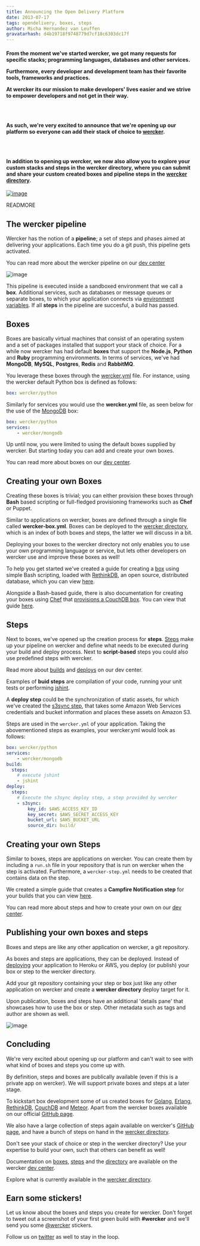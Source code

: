 ```yaml
---
title: Announcing the Open Delivery Platform
date: 2013-07-17
tags: opendelivery, boxes, steps
author: Micha Hernandez van Leuffen
gravatarhash: d4b19718f9748779d7cf18c6303dc17f
---
```


<h4 class="subheader">
From the moment we've started wercker, 
we got many requests for specific stacks; programming languages, databases and other services. 

Furthermore, every developer and development team has their favorite tools, frameworks and practices. 

At wercker its our mission to make developers' lives easier and we
strive to empower developers and not get in their way.

</br></br>

As such, we're very excited to announce that we're opening up our
platform so everyone can add their stack of choice to <a
href="http://wercker.com">wercker</a>.

</br></br>

In addition to opening up wercker, we now also allow you to explore your
custom stacks and steps in the wercker directory, where you can submit
and share your custom created boxes and pipeline steps in the <a
href="http://app.wercker.com/#explore">wercker
directory</a>.
</h4>

[![image](http://f.cl.ly/items/1E2V3j1p2B3p2Z0M3f2N/Screen%20Shot%202013-07-18%20at%203.17.32%20PM.png)](http://app.wercker.com/#explore)

READMORE

## The wercker pipeline

Wercker has the notion of a **pipeline**; a set of steps and phases aimed at delivering your applications.
Each time you do a git push, this pipeline gets activated.

You can read more about the wercker pipeline on our [dev
center](http://devcenter.wercker.com/articles/introduction/pipeline.html)

![image](http://f.cl.ly/items/2O3V2n3A1n2d3u3S363D/wercker_pipeline.png)

This pipeline is executed inside a sandboxed environment that we call a
**box**. Additional services, such as databases or message queues or
separate boxes, to which your application connects via [environment
variables](http://www.12factor.net/config). If all **steps** in the
pipeline are succesful, a build has passed.

## Boxes
Boxes are basically virtual machines that consist of an operating system and a set of packages installed that support your stack of choice. 
For a while now wercker has had default **boxes** that support the **Node.js**, **Python** and **Ruby** programming environments. 
In terms of services, we've had **MongoDB**, **MySQL**, **Postgres**, **Redis** and **RabbitMQ**.

You leverage these boxes through the
[wercker.yml](http://devcenter.wercker.com/articles/werckeryml/) file.
For instance, using the wercker default Python box is defined as follows:

``` yaml
box: wercker/python
```

Similarly for services you would use the **wercker.yml** file, as seen below for the use of the [MongoDB](http://mongodb.org) box:

``` yaml
box: wercker/python
services:
    - wercker/mongodb
```

Up until now, you were limited to using the default boxes supplied by
wercker. But starting today you can add and create your own boxes.

You can read more about boxes on our [dev
center](http://devcenter.wercker,com/articles/boxes/).

## Creating your own Boxes

Creating these boxes is trivial; you can either provision these boxes
through **Bash** based scripting or full-fledged provisioning frameworks
such as **Chef** or Puppet.

Similar to applications on wercker, boxes are defined through a single file called **wercker-box.yml**. 
Boxes can be deployed to the [wercker
directory](http://app.wercker.com/#explore), which is an index of
both boxes and steps, the latter we will discuss in a bit.

Deploying your boxes to the wercker directory not only enables you to
use your own programming language or service, but lets other developers
on wercker use and improve these boxes as well!

To help you get started we've created a guide for creating a
[box](http://app.wercker.com/) using
simple Bash scripting, loaded with
[RethinkDB](http://rethinkdb.com), an open source, distributed database,
which you can view
[here](http://devcenter.wercker.com/articles/boxes/bash.html). 

Alongside
a Bash-based guide, there is also documentation for creating your boxes
using [Chef](http://www.opscode.com/chef/) that [provisions a CouchDB
box](). You can view that guide [here](http://devcenter.wercker.com/articles/boxes/chef.html).

## Steps

Next to boxes, we've opened up the creation process for **steps**.
[Steps](http://devcenter.wercker.com/articles/steps/) make up your pipeline on wercker and define what needs to be
executed during your build and deploy process. Next to **script-based**
steps you could also use predefined steps with wercker.

Read more about [builds](http://devcenter.wercker.com/articles/introduction/builds.html)
and
[deploys](http://devcenter.wercker.com/articles/introduction/deploys.html)
on our dev center.

Examples of **buid steps** are compilation of your code, running your
unit tests or performing
[jshint](https://github.com/wercker/step-jshint/).

A **deploy step** could be the synchronization of static assets, for
which we've created the [s3sync
step](https://github.com/wercker/step-s3sync/), that takes some Amazon
Web Services
credentials and bucket information and places these assets on Amazon S3.

Steps are used in the `wercker.yml` of your application. Taking the
abovementioned steps as examples, your wercker.yml would look as
follows:

``` yaml
box: wercker/python
services:
    - wercker/mongodb
build:
  steps:
    # execute jshint
    - jshint
deploy:
  steps:
    # Execute the s3sync deploy step, a step provided by wercker
    - s3sync:
        key_id: $AWS_ACCESS_KEY_ID
        key_secret: $AWS_SECRET_ACCESS_KEY
        bucket_url: $AWS_BUCKET_URL
        source_dir: build/
```

## Creating your own Steps

Similar to boxes, steps are applications on wercker. You can create them
by including a `run.sh` file in your repository that is run on wercker
when the step is activated. Furthermore, a `wercker-step.yml` needs to
be created that contains data on the step.

We created a simple guide that creates a **Campfire Notification step**
for your builds that you can view
  [here](http://devcenter.wercker.com/articles/steps/create.html).

You can read more about steps and how to create your own on our [dev
center](http://devcenter.wercker.com/articles/steps/).

## Publishing your own boxes and steps

Boxes and steps are like any other application on wercker, a git
repository.

As boxes and steps are applications, they can be deployed. Instead of
[deploying](/articles/deployment) your application to Heroku or AWS, you
deploy (or publish) your box or step to the wercker directory.

Add your git repository containing your step or box just like any other
application on wercker and create a **wercker directory** deploy target
for it.

Upon publication, boxes and steps have an additional 'details pane' that
showcases how to use the box or step. Other metadata such as tags and
author are shown as well.

![image](http://f.cl.ly/items/2u050M0j293M2R0b0X1T/Screen%20Shot%202013-07-22%20at%203.14.32%20PM.png)

## Concluding

We're very excited about opening up our platform and can't wait to see
with what kind of boxes and steps you come up with.

By definition, steps and boxes are publically available (even if this is
a private app on wercker). We will support private boxes and steps at a
later stage.

To kickstart box development some of us created boxes for
[Golang](https://github.com/pjvds/box-golang),
[Erlang](https://github.com/mies/box-erlang),
[RethinkDB](https://github.com/mies/box-rethinkdb),
[CouchDB](https://github.com/mies/box-couchdb) and
[Meteor](https://github.com/mies/box-meteor). Apart from
the wercker boxes
available on our official [GitHub page](http://github.com/wercker).

We also have a large collection of steps again available on wercker's [GitHub
page](http://github.com/wercker), and have a bunch of steps
on hand in the [wercker directory](http://app.wercker.com/#explore).

Don't see your stack of choice or step in the wercker directory? Use
your expertise to build your own, such that others can benefit as well!

Documentation on [boxes](http://devcenter.wercker.com/articles/boxes/),
[steps](http://devcenter.wercker.com/articles/steps/) and the
[directory](http://devcenter.wercker.com/articles/directory/) are available
on the wercker [dev center](http://devcenter.wercker.com).

Explore what is currently available in the [wercker
directory](http://app.wercker.com/#explore).

## Earn some stickers!

Let us know about the boxes and steps you create for wercker. Don't forget to tweet out a screenshot of your first green build with **#wercker** and we'll send you some [@wercker](http://twitter.com/wercker) stickers.

Follow us on [twitter](http://twitter.com/wercker) as well to stay in the loop.
